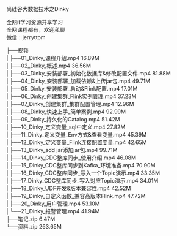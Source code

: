 尚硅谷大数据技术之Dinky

全网it学习资源共享学习<br>全网课程都有，欢迎私聊<br>微信：jerryttom<br>

├──视频<br> | ├──01_Dinky_课程介绍.mp4 16.89M<br> | ├──02_Dinky_概述.mp4 36.56M<br> | ├──03_Dinky_安装部署_初始化数据库&amp;修改配置文件.mp4 81.88M<br> | ├──04_Dinky_安装部署_加载依赖&amp;上传jar包.mp4 49.71M<br> | ├──05_Dinky_安装部署_启动&amp;Flink配置.mp4 17.01M<br> | ├──06_Dinky_创建集群_Flink实例管理.mp4 37.23M<br> | ├──07_Dinky_创建集群_集群配置管理.mp4 12.96M<br> | ├──08_Dinky_快速上手_简单案例.mp4 92.99M<br> | ├──09_Dinky_持久化的Catalog.mp4 51.42M<br> | ├──10_Dinky_定义变量_sql中定义.mp4 27.82M<br> | ├──11_Dinky_定义变量_Env方式&amp;查看变量.mp4 45.39M<br> | ├──12_Dinky_定义变量_Flink连接配置变量.mp4 42.65M<br> | ├──13_Dinky_add jar添加jar包.mp4 99.71M<br> | ├──14_Dinky_CDC整库同步_使用介绍.mp4 46.08M<br> | ├──15_Dinky_CDC整库同步到Kafka_环境准备.mp4 70.90M<br> | ├──16_Dinky_CDC整库同步_写入一个Topic演示.mp4 33.35M<br> | ├──17_Dinky_CDC整库同步_写入对应Topic演示.mp4 34.01M<br> | ├──18_Dinky_UDF开发&amp;版本兼容性.mp4 42.52M<br> | ├──19_Dinky_自定义函数_兼容高版本Flink.mp4 47.72M<br> | ├──20_Dinky_用户管理.mp4 53.10M<br> | └──21_Dinky_报警管理.mp4 41.94M<br> ├──笔记.zip 6.47M<br> └──资料.zip 263.65M